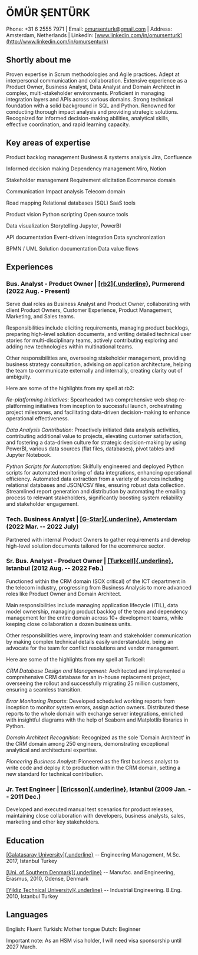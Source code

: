 # **ÖMÜR ŞENTÜRK**

Phone: +31 6 2555 7971 \| Email: <omursenturk@gmail.com> \| Address:
Amsterdam, Netherlands \| LinkedIn:
[www.linkedin.com/in/omursenturk](http://www.linkedin.com/in/omursenturk)

## **Shortly about me**

Proven expertise in Scrum methodologies and Agile practices. Adept at
interpersonal communication and collaboration. Extensive experience as a
Product Owner, Business Analyst, Data Analyst and Domain Architect in
complex, multi-stakeholder environments. Proficient in managing
integration layers and APIs across various domains. Strong technical
foundation with a solid background in SQL and Python. Renowned for
conducting thorough impact analysis and providing strategic solutions.
Recognized for informed decision-making abilities, analytical skills,
effective coordination, and rapid learning capacity.

## **Key areas of expertise**

Product backlog management Business & systems analysis Jira, Confluence

Informed decision making Dependency management Miro, Notion

Stakeholder management Requirement elicitation Ecommerce domain

Communication Impact analysis Telecom domain

Road mapping Relational databases (SQL) SaaS tools

Product vision Python scripting Open source tools

Data visualization Storytelling Jupyter, PowerBI

API documentation Event-driven integration Data synchronization

BPMN / UML Solution documentation Data value flows

## **Experiences**

### **Bus. Analyst - Product Owner \| [[rb2]{.underline}](https://www.rb2.nl/en), Purmerend (2022 Aug. - Present)**

Serve dual roles as Business Analyst and Product Owner, collaborating
with client Product Owners, Customer Experience, Product Management,
Marketing, and Sales teams.

Responsibilities include eliciting requirements, managing product
backlogs, preparing high-level solution documents, and writing detailed
technical user stories for multi-disciplinary teams, actively
contributing exploring and adding new technologies within multinational
teams.

Other responsibilities are, overseeing stakeholder management, providing
business strategy consultation, advising on application architecture,
helping the team to communicate externally and internally, creating
clarity out of ambiguity.

Here are some of the highlights from my spell at rb2:

*Re-platforming Initiatives*: Spearheaded two comprehensive web shop
re-platforming initiatives from inception to successful launch,
orchestrating project milestones, and facilitating data-driven
decision-making to enhance operational effectiveness.

*Data Analysis Contribution*: Proactively initiated data analysis
activities, contributing additional value to projects, elevating
customer satisfaction, and fostering a data-driven culture for strategic
decision-making by using PowerBI, various data sources (flat files,
databases), pivot tables and Jupyter Notebook.

*Python Scripts for Automation*: Skilfully engineered and deployed
Python scripts for automated monitoring of data integrations, enhancing
operational efficiency. Automated data extraction from a variety of
sources including relational databases and JSON/CSV files, ensuring
robust data collection. Streamlined report generation and distribution
by automating the emailing process to relevant stakeholders,
significantly boosting system reliability and stakeholder engagement.

### **Tech. Business Analyst \| [[G-Star]{.underline}](https://www.g-star.com/), Amsterdam (2022 Mar. -- 2022 July)**

Partnered with internal Product Owners to gather requirements and
develop high-level solution documents tailored for the ecommerce sector.

### **Sr. Bus. Analyst - Product Owner \| [[Turkcell]{.underline}](https://www.turkcell.com.tr/english-support), Istanbul (2012 Aug. -- 2022 Feb.)**

Functioned within the CRM domain (SOX critical) of the ICT department in
the telecom industry, progressing from Business Analysis to more
advanced roles like Product Owner and Domain Architect.

Main responsibilities include managing application lifecycle (ITIL),
data model ownership, managing product backlog of the team and
dependency management for the entire domain across 10+ development
teams, while keeping close collaboration a dozen business units.

Other responsibilities were, improving team and stakeholder
communication by making complex technical details easily understandable,
being an advocate for the team for conflict resolutions and vendor
management.

Here are some of the highlights from my spell at Turkcell:

*CRM Database Design and Management*: Architected and implemented a
comprehensive CRM database for an in-house replacement project,
overseeing the rollout and successfully migrating 25 million customers,
ensuring a seamless transition.

*Error Monitoring Reports*: Developed scheduled working reports from
inception to monitor system errors, assign action owners. Distributed
these reports to the whole domain with exchange server integrations,
enriched with insightful diagrams with the help of Seaborn and
Matplotlib libraries in Python.

*Domain Architect Recognition*: Recognized as the sole \'Domain
Architect\' in the CRM domain among 250 engineers, demonstrating
exceptional analytical and architectural expertise.

*Pioneering Business Analyst*: Pioneered as the first business analyst
to write code and deploy it to production within the CRM domain, setting
a new standard for technical contribution.

### **Jr. Test Engineer \| [[Ericsson]{.underline}](https://www.ericsson.com/), Istanbul (2009 Jan. -- 2011 Dec.)**

Developed and executed manual test scenarios for product releases,
maintaining close collaboration with developers, business analysts,
sales, marketing and other key stakeholders.

## 

## **Education**

[[Galatasaray University]{.underline}](https://gsu.edu.tr/en) --
Engineering Management, M.Sc. 2017, Istanbul Turkey

[[Uni. of Southern Denmark]{.underline}](https://www.sdu.dk/en) --
Manufac. and Engineering, Erasmus, 2010, Odense, Denmark

[[Yildiz Technical University]{.underline}](https://yildiz.edu.tr/en) --
Industrial Engineering. B.Eng. 2010, Istanbul Turkey

## **Languages** 

English: Fluent Turkish: Mother tongue Dutch: Beginner

Important note: As an HSM visa holder, I will need visa sponsorship
until 2027 March.
